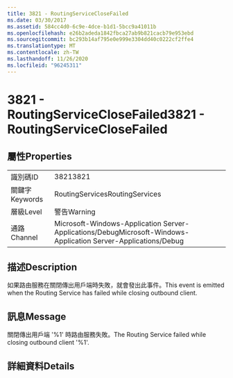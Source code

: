 ```yaml
---
title: 3821 - RoutingServiceCloseFailed
ms.date: 03/30/2017
ms.assetid: 584cc4d0-6c9e-4dce-b1d1-5bcc9a41011b
ms.openlocfilehash: e26b2adeda1842fbca27ab9b821cacb79e953ebd
ms.sourcegitcommit: bc293b14af795e0e999e3304dd40c0222cf2ffe4
ms.translationtype: MT
ms.contentlocale: zh-TW
ms.lasthandoff: 11/26/2020
ms.locfileid: "96245311"
---
```

# <a name="3821---routingserviceclosefailed"></a><span data-ttu-id="c8995-102">3821 - RoutingServiceCloseFailed</span><span class="sxs-lookup"><span data-stu-id="c8995-102">3821 - RoutingServiceCloseFailed</span></span>

## <a name="properties"></a><span data-ttu-id="c8995-103">屬性</span><span class="sxs-lookup"><span data-stu-id="c8995-103">Properties</span></span>  
  
|||  
|-|-|  
|<span data-ttu-id="c8995-104">識別碼</span><span class="sxs-lookup"><span data-stu-id="c8995-104">ID</span></span>|<span data-ttu-id="c8995-105">3821</span><span class="sxs-lookup"><span data-stu-id="c8995-105">3821</span></span>|  
|<span data-ttu-id="c8995-106">關鍵字</span><span class="sxs-lookup"><span data-stu-id="c8995-106">Keywords</span></span>|<span data-ttu-id="c8995-107">RoutingServices</span><span class="sxs-lookup"><span data-stu-id="c8995-107">RoutingServices</span></span>|  
|<span data-ttu-id="c8995-108">層級</span><span class="sxs-lookup"><span data-stu-id="c8995-108">Level</span></span>|<span data-ttu-id="c8995-109">警告</span><span class="sxs-lookup"><span data-stu-id="c8995-109">Warning</span></span>|  
|<span data-ttu-id="c8995-110">通路</span><span class="sxs-lookup"><span data-stu-id="c8995-110">Channel</span></span>|<span data-ttu-id="c8995-111">Microsoft-Windows-Application Server-Applications/Debug</span><span class="sxs-lookup"><span data-stu-id="c8995-111">Microsoft-Windows-Application Server-Applications/Debug</span></span>|  
  
## <a name="description"></a><span data-ttu-id="c8995-112">描述</span><span class="sxs-lookup"><span data-stu-id="c8995-112">Description</span></span>  

 <span data-ttu-id="c8995-113">如果路由服務在關閉傳出用戶端時失敗，就會發出此事件。</span><span class="sxs-lookup"><span data-stu-id="c8995-113">This event is emitted when the Routing Service has failed while closing outbound client.</span></span>  
  
## <a name="message"></a><span data-ttu-id="c8995-114">訊息</span><span class="sxs-lookup"><span data-stu-id="c8995-114">Message</span></span>  

 <span data-ttu-id="c8995-115">關閉傳出用戶端 '%1' 時路由服務失敗。</span><span class="sxs-lookup"><span data-stu-id="c8995-115">The Routing Service failed while closing outbound client '%1'.</span></span>  
  
## <a name="details"></a><span data-ttu-id="c8995-116">詳細資料</span><span class="sxs-lookup"><span data-stu-id="c8995-116">Details</span></span>
